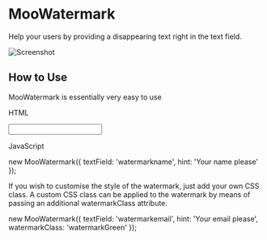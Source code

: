 MooWatermark
===========

Help your users by providing a disappearing text right in the text field.

![Screenshot](http://www.magicwebsolutions.co.uk/demos/watermark/screenshot.png)

How to Use
----------

MooWatermark is essentially very easy to use

HTML

<input type="text" name="watermarkname" id="watermarkname" />

JavaScript

new MooWatermark({
	textField: 'watermarkname', 
	hint: 'Your name please'
	});	

If you wish to customise the style of the watermark, just add your own CSS class. A custom CSS class can be applied to the watermark by means of passing an additional watermarkClass attribute.

new MooWatermark({
	textField: 'watermarkemail', 
	hint: 'Your email please',
	watermarkClass: 'watermarkGreen'
	});	

